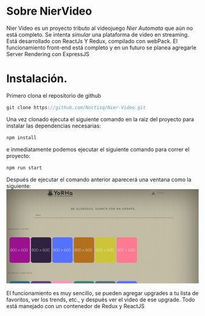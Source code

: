 # Sobre NierVideo
Nier Video es un proyecto tributo al videojuego *Nier Automata* que aún no está completo. Se intenta *simular* una plataforma de video en streaming. Está desarrollado con ReactJs Y Redux, compilado con webPack. El funcionamiento front-end está completo y en un futuro se planea agregarle Server Rendering con ExpressJS
# Instalación.
Primero clona el repositorio de github
```javascript
git clone https://github.com/Noctisq/Nier-Video.git
```
Una vez clonado ejecuta el siguiente comando en la raiz del proyecto para instalar las dependencias necesarias:
```javascript
npm install
```
e inmediatamente podemos ejecutar el siguiente comando para correr el proyecto:
```javascript
npm run start
```
Después de ejecutar el comando anterior aparecerá una ventana como la siguiente: 
![Kasumi](https://github.com/Noctisq/Nier-Video/blob/master/src/assets/IMG/NierExample.JPG)

El funcionamiento es muy sencillo, se pueden agregar upgrades a tu lista de favoritos, ver los trends, etc., y después ver el video de ese upgrade. Todo está manejado con un contenedor de Redux y ReactJS
